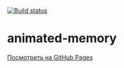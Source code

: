 [![Build status](https://ci.appveyor.com/api/projects/status/llxv967gyt85a35c?svg=true)](https://ci.appveyor.com/project/Tolik19bat/animated-memory)

# animated-memory

[Посмотреть на GitHub Pages](https://tolik19bat.github.io/animated-memory/)